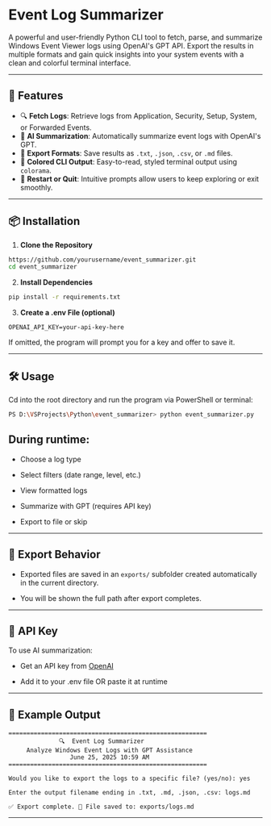 # Event Log Summarizer

A powerful and user-friendly Python CLI tool to fetch, parse, and summarize Windows Event Viewer logs using OpenAI's GPT API. Export the results in multiple formats and gain quick insights into your system events with a clean and colorful terminal interface.

---

## 🚀 Features

- 🔍 **Fetch Logs**: Retrieve logs from Application, Security, Setup, System, or Forwarded Events.
- 🧠 **AI Summarization**: Automatically summarize event logs with OpenAI's GPT.
- 💾 **Export Formats**: Save results as `.txt`, `.json`, `.csv`, or `.md` files.
- 🎨 **Colored CLI Output**: Easy-to-read, styled terminal output using `colorama`.
- 🔁 **Restart or Quit**: Intuitive prompts allow users to keep exploring or exit smoothly.

---

## 📦 Installation

1. **Clone the Repository**

```bash
https://github.com/yourusername/event_summarizer.git
cd event_summarizer
```

2. **Install Dependencies**

```bash
pip install -r requirements.txt
```

3. **Create a .env File (optional)**
```env
OPENAI_API_KEY=your-api-key-here
```
If omitted, the program will prompt you for a key and offer to save it.

---

## 🛠 Usage

Cd into the root directory and run the program via PowerShell or terminal:
```bash
PS D:\VSProjects\Python\event_summarizer> python event_summarizer.py
```

## During runtime:
- Choose a log type

- Select filters (date range, level, etc.)

- View formatted logs

- Summarize with GPT (requires API key)

- Export to file or skip

---

## 📁 Export Behavior

- Exported files are saved in an ```exports/``` subfolder created automatically in the current directory.

- You will be shown the full path after export completes.

---

## 🔑 API Key

To use AI summarization:

- Get an API key from [OpenAI](https://platform.openai.com)

- Add it to your .env file OR paste it at runtime

---

## 🧪 Example Output
```
=======================================================
              🔍  Event Log Summarizer
     Analyze Windows Event Logs with GPT Assistance
                 June 25, 2025 10:59 AM
=======================================================

Would you like to export the logs to a specific file? (yes/no): yes

Enter the output filename ending in .txt, .md, .json, .csv: logs.md

✅ Export complete. 📁 File saved to: exports/logs.md
```

---

